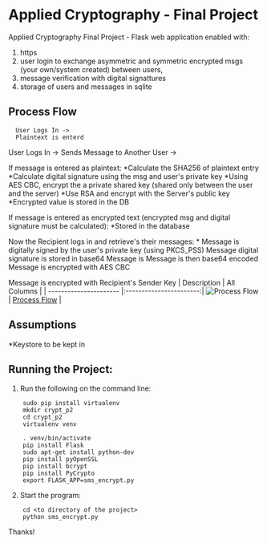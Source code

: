 # Applied Cryptography - Final Project

  Applied Cryptography Final Project - Flask web application enabled with:
  1)  https
  2) user login to exchange asymmetric and symmetric encrypted msgs (your own/system created) between users, 
  3) message verification with digital signattures
  4) storage of users and messages in sqlite
  
## Process Flow
```
  User Logs In -> 
  Plaintext is enterd 

```
User Logs In -> 
Sends Message to Another User ->  

If message is entered as plaintext:
*Calculate the SHA256 of plaintext entry
*Calculate digital signature using the msg and user's private key
*Using AES CBC, encrypt the a private shared key (shared only between the user and the server)
*Use RSA and encrypt with the Server's public key
*Encrypted value is stored in the DB

If message is entered as encrypted text (encrypted msg and digital signature must be calculated):
*Stored in the database

Now the Recipient logs in and retrieve's their messages:
* 
Message is digitally signed by the user's private key (using PKCS_PSS)
Message digital signature is stored in base64
Message is 
Message is then base64 encoded 
Message is encrypted with AES CBC 

Message is encrypted with Recipient's Sender Key
| Description            | All Columns             | 
| ---------------------- |:-----------------------:|
![Process Flow](https://raw.githubusercontent.com/ceinfo/AppliedCryptography-FinalProject/master/images/cryptoFinalEncryptFlow.png) | [Process Flow](https://raw.githubusercontent.com/ceinfo/AppliedCryptography-FinalProject/master/images/cryptoFinalEncryptFlow.png) |



## Assumptions
*Keystore to be kept in 

## Running the Project:
1) Run the following on the command line:
```
	sudo pip install virtualenv
	mkdir crypt_p2
	cd crypt_p2
	virtualenv venv
	
	. venv/bin/activate
	pip install Flask
	sudo apt-get install python-dev	
	pip install pyOpenSSL
	pip install bcrypt
	pip install PyCrypto
	export FLASK_APP=sms_encrypt.py
```

2) Start the program:
```
	cd <to directory of the project>
	python sms_encrypt.py
```

Thanks!
